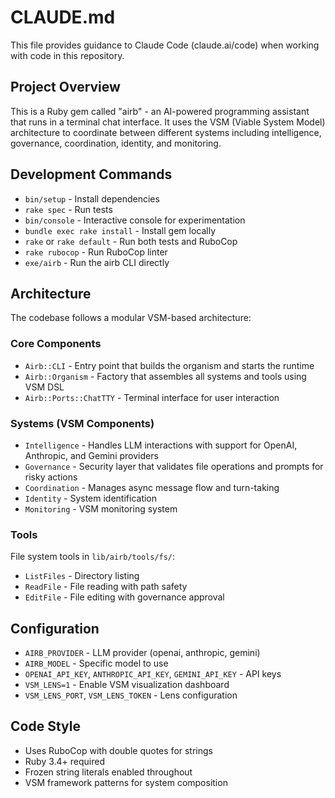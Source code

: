 # CLAUDE.md

This file provides guidance to Claude Code (claude.ai/code) when working with code in this repository.

## Project Overview

This is a Ruby gem called "airb" - an AI-powered programming assistant that runs in a terminal chat interface. It uses the VSM (Viable System Model) architecture to coordinate between different systems including intelligence, governance, coordination, identity, and monitoring.

## Development Commands

- `bin/setup` - Install dependencies
- `rake spec` - Run tests
- `bin/console` - Interactive console for experimentation
- `bundle exec rake install` - Install gem locally
- `rake` or `rake default` - Run both tests and RuboCop
- `rake rubocop` - Run RuboCop linter
- `exe/airb` - Run the airb CLI directly

## Architecture

The codebase follows a modular VSM-based architecture:

### Core Components
- `Airb::CLI` - Entry point that builds the organism and starts the runtime
- `Airb::Organism` - Factory that assembles all systems and tools using VSM DSL
- `Airb::Ports::ChatTTY` - Terminal interface for user interaction

### Systems (VSM Components)
- `Intelligence` - Handles LLM interactions with support for OpenAI, Anthropic, and Gemini providers
- `Governance` - Security layer that validates file operations and prompts for risky actions
- `Coordination` - Manages async message flow and turn-taking
- `Identity` - System identification 
- `Monitoring` - VSM monitoring system

### Tools
File system tools in `lib/airb/tools/fs/`:
- `ListFiles` - Directory listing
- `ReadFile` - File reading with path safety
- `EditFile` - File editing with governance approval

## Configuration

- `AIRB_PROVIDER` - LLM provider (openai, anthropic, gemini)
- `AIRB_MODEL` - Specific model to use
- `OPENAI_API_KEY`, `ANTHROPIC_API_KEY`, `GEMINI_API_KEY` - API keys
- `VSM_LENS=1` - Enable VSM visualization dashboard
- `VSM_LENS_PORT`, `VSM_LENS_TOKEN` - Lens configuration

## Code Style

- Uses RuboCop with double quotes for strings
- Ruby 3.4+ required
- Frozen string literals enabled throughout
- VSM framework patterns for system composition